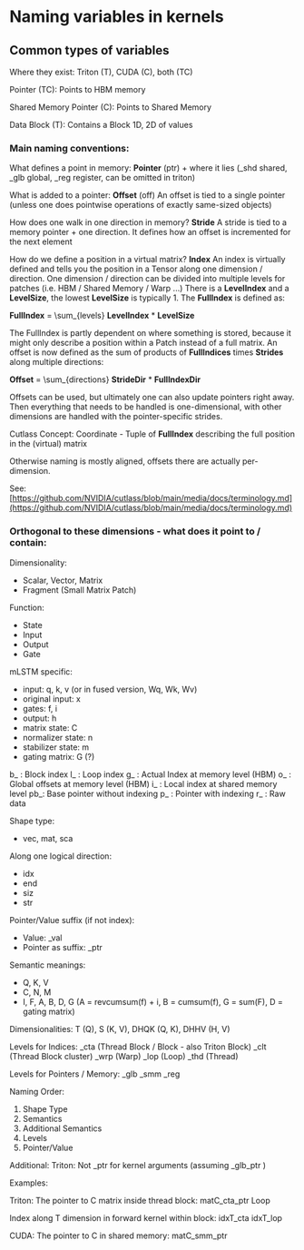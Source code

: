 # Naming variables in kernels

## Common types of variables
Where they exist: Triton (T), CUDA (C), both (TC)


Pointer (TC): Points to HBM memory

Shared Memory Pointer (C): Points to Shared Memory

Data Block (T): Contains a Block 1D, 2D of values

<!-- Scalar (TC): Contains a number

Stride Global (TC): Stride along one axis

Index Global (TC): Index along one axis, multiplied by stride to be added to pointer

Offset Global (TC): Global Index without Block internal index, one level below, i.e. Index Global = Offset Global + Block-Internal Index

Shared Memory Stride (C): Stride along one axis in shared memory

Block-Internal Index (TC): Index within a block (i.e. also relevant for shared memory)

Block-Internal Offset (C): Warp-Offset within a block (also relevant for shared memory)

Warp-Internal Index (C): Index within a warp -->

### Main naming conventions:

What defines a point in memory: __Pointer__ (ptr) + where it lies (_shd shared, _glb global, _reg register, can be omitted in triton) 

What is added to a pointer: __Offset__ (off)
An offset is tied to a single pointer (unless one does pointwise operations of exactly same-sized objects)

How does one walk in one direction in memory? __Stride__
A stride is tied to a memory pointer + one direction. It defines how an offset is incremented for the next element

How do we define a position in a virtual matrix? __Index__
An index is virtually defined and tells you the position in a Tensor along one dimension / direction.
One dimension / direction can be divided into multiple levels for patches (i.e. HBM / Shared Memory / Warp ...)
There is a __LevelIndex__ and a __LevelSize__, the lowest __LevelSize__ is typically 1. The __FullIndex__ is defined as:

__FullIndex__ = \sum_{levels} __LevelIndex__ * __LevelSize__ 

The FullIndex is partly dependent on where something is stored, because it might only describe a position within a Patch instead of a full matrix.
An offset is now defined as the sum of products of __FullIndices__ times __Strides__ along multiple directions:

__Offset__ = \sum_{directions} __StrideDir__ * __FullIndexDir__

Offsets can be used, but ultimately one can also update pointers right away. Then everything that needs to be handled is one-dimensional, with other dimensions are handled with the pointer-specific strides.

Cutlass Concept: Coordinate - Tuple of __FullIndex__ describing the full position in the (virtual) matrix

Otherwise naming is mostly aligned, offsets there are actually per-dimension.

See: [https://github.com/NVIDIA/cutlass/blob/main/media/docs/terminology.md](https://github.com/NVIDIA/cutlass/blob/main/media/docs/terminology.md)


### Orthogonal to these dimensions - what does it point to / contain:
Dimensionality:
- Scalar, Vector, Matrix
- Fragment (Small Matrix Patch)

Function:
- State
- Input
- Output
- Gate

mLSTM specific:
- input: q, k, v  (or in fused version, Wq, Wk, Wv)
- original input: x
- gates: f, i
- output: h
- matrix state: C
- normalizer state: n
- stabilizer state: m
- gating matrix: G (?)


b_ : Block index
l_ : Loop index
g_ : Actual Index at memory level (HBM)
o_ : Global offsets at memory level (HBM)
i_ : Local index at shared memory level
pb_: Base pointer without indexing
p_ : Pointer with indexing
r_ : Raw data


Shape type: 
- vec, mat, sca

Along one logical direction:
- idx
- end
- siz
- str

Pointer/Value suffix (if not index):
- Value: _val
- Pointer as suffix: _ptr

Semantic meanings:
- Q, K, V
- C, N, M
- I, F, A, B, D, G   (A = revcumsum(f) + i, B = cumsum(f), G = sum(F), D = gating matrix)


Dimensionalities:
T (Q), S (K, V), DHQK (Q, K), DHHV (H, V)

Levels for Indices:
_cta (Thread Block / Block - also Triton Block)
_clt (Thread Block cluster)
_wrp (Warp)
_lop (Loop)
_thd (Thread)


Levels for Pointers / Memory:
_glb
_smm
_reg

Naming Order:
1. Shape Type
2. Semantics
3. Additional Semantics
3. Levels
4. Pointer/Value

Additional:
Triton: Not _ptr for kernel arguments (assuming _glb_ptr )


Examples:

Triton:
The pointer to C matrix inside thread block:
matC_cta_ptr
Loop 

Index along T dimension in forward kernel within block:
idxT_cta
idxT_lop



CUDA:
The pointer to C in shared memory:
matC_smm_ptr


